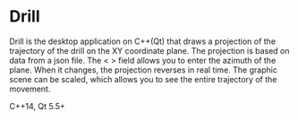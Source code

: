 # Drill
Drill is the desktop application on C++(Qt) that draws a projection of the trajectory of the drill on the XY coordinate plane.
The projection is based on data from a json file. 
The <<azimuth> > field allows you to enter the azimuth of the plane. When it changes, the projection reverses in real time.
The graphic scene can be scaled, which allows you to see the entire trajectory of the movement.

C++14, Qt 5.5+
